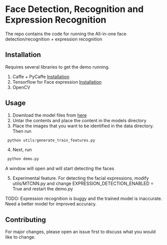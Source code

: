 # Face Detection, Recognition and Expression Recognition

The repo contains the code for running the All-in-one face detection/recognition + expression recognition

## Installation

Requires several libraries to get the demo running.

1. Caffe + PyCaffe [Installation](http://caffe.berkeleyvision.org/installation.html)
2. Tensorflow for Face expression [Installation](https://www.tensorflow.org/install/pip)
3. OpenCV


## Usage

1. Download the model files from [here](https://drive.google.com/file/d/1Y3KXEX3BsuZYtgQUXCYjC_4WD-irdYsP/view?usp=sharing)
2. Untar the contents and place the content in the models directory
3. Place the images that you want to be identified in the data directory. Then run 

``` Python
 python utils/generate_train_features.py 
```

4. Next, run
``` Python
 python demo.py 
```

A window will open and will start detecting the faces

5. Experimental feature.
For detecting the facial expressions, modify utils/MTCNN.py and change EXPRESSION_DETECTION_ENABLED = True and restart the demo.py

TODO: Expression recognition is buggy and the trained model is inaccurate. Need a better model for improved accuracy. 


 

## Contributing
For major changes, please open an issue first to discuss what you would like to change.
